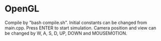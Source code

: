 # OpenGL
Compile by "bash compile.sh".
Initial constants can be changed from main.cpp.
Press ENTER to start simulation.
Camera position and view can be changed by W, A, S, D, UP, DOWN and MOUSEMOTION.
